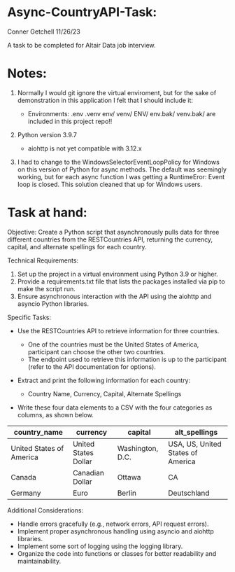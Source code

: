 # Async-CountryAPI-Task:
Conner Getchell
11/26/23

A task to be completed for Altair Data job interview. 

# Notes:
1. Normally I would git ignore the virtual enviroment, but for the sake of demonstration in this application I felt that I should include it:
    * Environments:
.env
.venv
env/
venv/
ENV/
env.bak/
venv.bak/ are included in this project repo!!

2. Python version 3.9.7 
    * aiohttp is not yet compatible with 3.12.x

3. I had to change to the WindowsSelectorEventLoopPolicy for Windows on this version of Python for async methods. The default was seemingly working,
but for each async function I was getting a RuntimeEror: Event loop is closed. This solution cleaned that up for Windows users.

# Task at hand:
Objective: Create a Python script that asynchronously pulls data for three different countries from the
RESTCountries API, returning the currency, capital, and alternate spellings for each country.

Technical Requirements:
1. Set up the project in a virtual environment using Python 3.9 or higher.
2. Provide a requirements.txt file that lists the packages installed via pip to make the script run.
3. Ensure asynchronous interaction with the API using the aiohttp and asyncio Python libraries.

Specific Tasks:
* Use the RESTCountries API to retrieve information for three countries.
    * One of the countries must be the United States of America, participant can choose the
    other two countries.
    * The endpoint used to retrieve this information is up to the participant (refer to the API
    documentation for options).

* Extract and print the following information for each country:
    * Country Name, Currency, Capital, Alternate Spellings
* Write these four data elements to a CSV with the four categories as columns, as shown below.

| country_name              | currency            | capital            | alt_spellings                     |
|---------------------------|---------------------|--------------------|-----------------------------------|
| United States of America  | United States Dollar| Washington, D.C.   | USA, US, United States of America |
| Canada                    | Canadian Dollar     | Ottawa             | CA                                |
| Germany                   | Euro                | Berlin             | Deutschland                       |

Additional Considerations:
* Handle errors gracefully (e.g., network errors, API request errors).
* Implement proper asynchronous handling using asyncio and aiohttp libraries.
* Implement some sort of logging using the logging library.
* Organize the code into functions or classes for better readability and maintainability.

